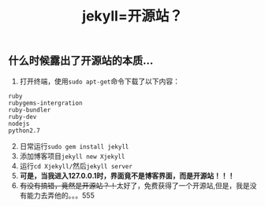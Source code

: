 ﻿---
layout: post
title: 'jekyll=开源站？'
tags: jekyll 
categories: dump Living
---

什么时候露出了开源站的本质...  
---

1. 打开终端，使用`sudo apt-get`命令下载了以下内容：
```
ruby
rubygems-intergration
ruby-bundler
ruby-dev
nodejs
python2.7
```
2. 日常运行`sudo gem install jekyll`  
3. 添加博客项目`jekyll new Xjekyll`  
4. 运行`cd Xjekyll/`然后`jekyll server`   
5. **可是，当我进入127.0.0.1时，界面竟不是博客界面，而是开源站！！！**  
6. ~~有没有搞错，竟然是开源站？！~~太好了，免费获得了一个开源站,但是，我是没有能力去弄他的。。。555
